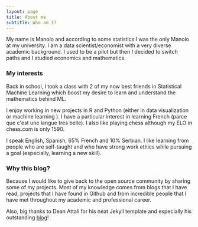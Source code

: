```yaml
---
layout: page
title: About me
subtitle: Who am I?
---
```


My name is Manolo and according to some statistics I was the only Manolo at my university. I am a data scientist/economist with a very diverse academic background. I used to be a pilot but then I decided to switch paths and I studied economics and mathematics.  


### My interests

Back in school, I took a class with 2 of my now best friends in Statistical Machine Learning which boost my desire to learn and understand the mathematics behind ML.

I enjoy working in new projects in R and Python (either in data visualization or machine learning ). I have a particular interest in learning French (parce que c'est une langue tres belle). I also like playing chess although my ELO in chess.com is only 1590.   

I speak English, Spanish, 65% French and 10% Serbian. I like learning from people who are self-taught and who have strong work ethics while pursuing a goal (especially, learning a new skill).


### Why this blog?

Because I would like to give back to the open source community by sharing some of my projects. Most of my knowledge comes from blogs that I have read, projects that I have found in Github and from incredible people that I have met throughout my academic and professional career. 

Also, big thanks to Dean Attali for his neat Jekyll template and especially his outstanding [blog](https://deanattali.com/)!  
